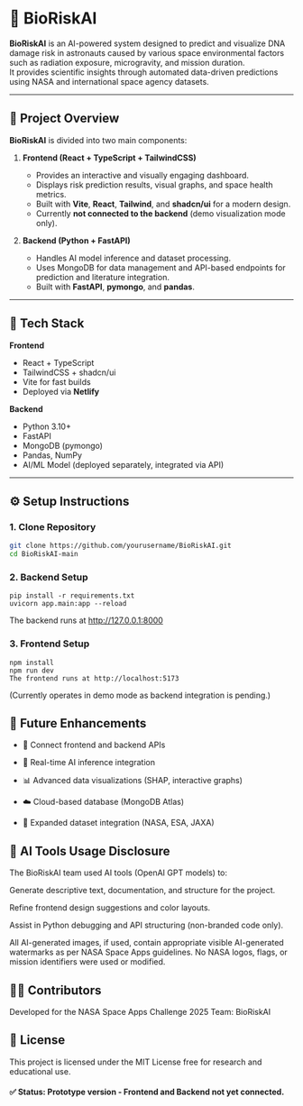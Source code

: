 # 🧬 BioRiskAI

**BioRiskAI** is an AI-powered system designed to predict and visualize DNA damage risk in astronauts caused by various space environmental factors such as radiation exposure, microgravity, and mission duration.  
It provides scientific insights through automated data-driven predictions using NASA and international space agency datasets.

---

## 🚀 Project Overview

**BioRiskAI** is divided into two main components:

1. **Frontend (React + TypeScript + TailwindCSS)**
   - Provides an interactive and visually engaging dashboard.
   - Displays risk prediction results, visual graphs, and space health metrics.
   - Built with **Vite**, **React**, **Tailwind**, and **shadcn/ui** for a modern design.
   - Currently **not connected to the backend** (demo visualization mode only).

2. **Backend (Python + FastAPI)**
   - Handles AI model inference and dataset processing.
   - Uses MongoDB for data management and API-based endpoints for prediction and literature integration.
   - Built with **FastAPI**, **pymongo**, and **pandas**.

---


## 🧠 Tech Stack

**Frontend**
- React + TypeScript  
- TailwindCSS + shadcn/ui  
- Vite for fast builds  
- Deployed via **Netlify**

**Backend**
- Python 3.10+  
- FastAPI  
- MongoDB (pymongo)  
- Pandas, NumPy  
- AI/ML Model (deployed separately, integrated via API)

---

## ⚙️ Setup Instructions

### 1. Clone Repository
```bash
git clone https://github.com/yourusername/BioRiskAI.git
cd BioRiskAI-main
```


### 2. Backend Setup
```cd Backend
pip install -r requirements.txt
uvicorn app.main:app --reload
```
The backend runs at http://127.0.0.1:8000

### 3. Frontend Setup
```cd Frontend
npm install
npm run dev
The frontend runs at http://localhost:5173
```
(Currently operates in demo mode as backend integration is pending.)


## 🧬 Future Enhancements

- 🔗 Connect frontend and backend APIs

- 🧠 Real-time AI inference integration

- 📊 Advanced data visualizations (SHAP, interactive graphs)

- ☁️ Cloud-based database (MongoDB Atlas)

- 🧾 Expanded dataset integration (NASA, ESA, JAXA)

## 🧰 AI Tools Usage Disclosure

The BioRiskAI team used AI tools (OpenAI GPT models) to:

Generate descriptive text, documentation, and structure for the project.

Refine frontend design suggestions and color layouts.

Assist in Python debugging and API structuring (non-branded code only).

All AI-generated images, if used, contain appropriate visible AI-generated watermarks as per NASA Space Apps guidelines.
No NASA logos, flags, or mission identifiers were used or modified.

## 👨‍💻 Contributors

Developed for the NASA Space Apps Challenge 2025
Team: BioRiskAI

## 📄 License

This project is licensed under the MIT License free for research and educational use.

#### ✅ Status: Prototype version - Frontend and Backend not yet connected.


